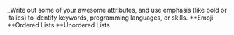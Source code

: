 _Write out some of your awesome attributes, and use emphasis (like bold or italics) to identify keywords, programming languages, or skills. 
**Emoji
**Ordered Lists
**Unordered Lists
